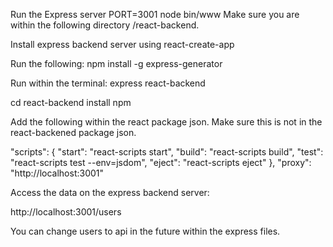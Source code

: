 Run the Express server PORT=3001 node bin/www
Make sure you are within the following directory /react-backend.

Install express backend server using react-create-app

Run the following: npm install -g express-generator

Run within the terminal: express react-backend

cd react-backend
install npm

Add the following within the react package json. Make sure this is not in the react-backened package json.

"scripts": {
    "start": "react-scripts start",
    "build": "react-scripts build",
    "test": "react-scripts test --env=jsdom",
    "eject": "react-scripts eject"
  },
  "proxy": "http://localhost:3001"
  
  Access the data on the express backend server:
  
  http://localhost:3001/users
  
  You can change users to api in the future within the express files.
  

